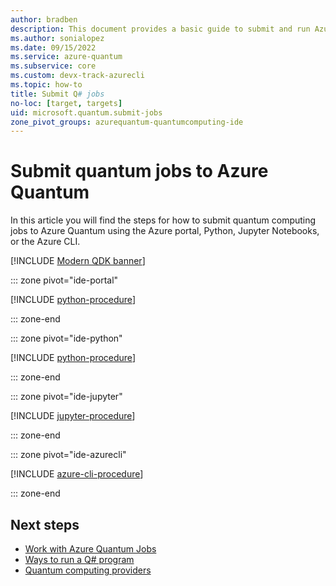 ```yaml
---
author: bradben
description: This document provides a basic guide to submit and run Azure Quantum using the Azure portal, Python, Jupyter Notebooks, or the Azure CLI.
ms.author: sonialopez
ms.date: 09/15/2022
ms.service: azure-quantum
ms.subservice: core
ms.custom: devx-track-azurecli
ms.topic: how-to
title: Submit Q# jobs 
no-loc: [target, targets]
uid: microsoft.quantum.submit-jobs
zone_pivot_groups: azurequantum-quantumcomputing-ide
---
```


# Submit quantum jobs to Azure Quantum

In this article you will find the steps for how to submit quantum computing jobs to Azure Quantum using the Azure portal, Python, Jupyter Notebooks, or the Azure CLI.

[!INCLUDE [Modern QDK banner](includes/new-qdk-support.md)]

::: zone pivot="ide-portal"

[!INCLUDE [python-procedure](includes/how-to-submit-quantum-include-portal.md)]

::: zone-end

::: zone pivot="ide-python"

[!INCLUDE [python-procedure](includes/how-to-submit-quantum-include-python.md)]

::: zone-end

::: zone pivot="ide-jupyter"

[!INCLUDE [jupyter-procedure](includes/how-to-submit-quantum-include-jupyter.md)]

::: zone-end

::: zone pivot="ide-azurecli"

[!INCLUDE [azure-cli-procedure](includes/how-to-submit-quantum-include-azurecli.md)]

::: zone-end

## Next steps

- [Work with Azure Quantum Jobs](xref:microsoft.quantum.work-with-jobs)
- [Ways to run a Q# program](xref:microsoft.quantum.user-guide-qdk.overview.host-programs)
- [Quantum computing providers](xref:microsoft.quantum.reference.qc-target-list)
